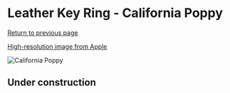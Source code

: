 # Leather Key Ring - California Poppy

[Return to previous page](/airtag)

[High-resolution image from Apple](https://store.storeimages.cdn-apple.com/8756/as-images.apple.com/is/MM083?wid=4500&hei=4500&fmt=png)

<div style="width: 500px"><img src="/almost_uncompressed/MM083.webp" alt="California Poppy"></div>

## Under construction
